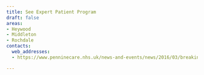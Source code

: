 ```yaml
---
title: See Expert Patient Program
draft: false
areas:
- Heywood
- Middleton
- Rochdale
contacts:
  web_addresses:
  - https://www.penninecare.nhs.uk/news-and-events/news/2016/03/breaking-the-symptom-cycle-with-the-expert-patient-programme/

---
```


